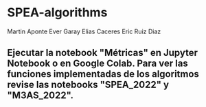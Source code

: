 # SPEA-algorithms

Martin Aponte
Ever Garay
Elias Caceres
Eric Ruiz Diaz

## Ejecutar la notebook "Métricas" en Jupyter Notebook o en Google Colab. Para ver las funciones implementadas de los algoritmos revise las notebooks "SPEA_2022" y "M3AS_2022".